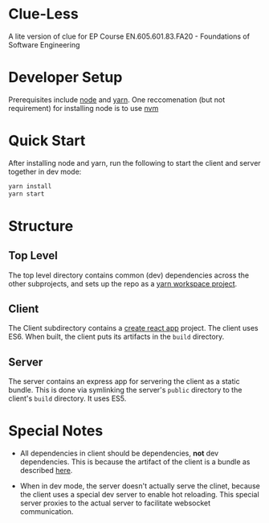 # Clue-Less

A lite version of clue for EP Course EN.605.601.83.FA20 - Foundations of Software Engineering

# Developer Setup

Prerequisites include [node](https://nodejs.org/) and [yarn](https://classic.yarnpkg.com/).
One reccomenation (but not requirement) for installing node is to use [nvm](https://github.com/nvm-sh/nvm)

# Quick Start

After installing node and yarn, run the following to start the client and server together in dev mode:

```bash
yarn install
yarn start
```

# Structure

## Top Level

The top level directory contains common (dev) dependencies across the other subprojects, and sets up the repo as a
[yarn workspace project](https://classic.yarnpkg.com/en/docs/workspaces/).

## Client

The Client subdirectory contains a [create react app](https://create-react-app.dev/) project. The client uses ES6.
When built, the client puts its artifacts in the `build` directory.

## Server

The server contains an express app for servering the client as a static bundle. This is done via symlinking the server's `public` directory to the client's `build` directory. It uses ES5.

# Special Notes

- All dependencies in client should be dependencies, **not** dev dependencies. This is because the artifact of the
  client is a bundle as described [here](https://github.com/facebook/create-react-app/issues/6180).

- When in dev mode, the server doesn't actually serve the clinet, because the client uses a special dev server to enable hot reloading. This special server proxies to the actual server to facilitate websocket communication.
